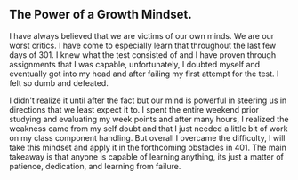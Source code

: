 ## The Power of a Growth Mindset.

I have always believed that we are victims of our own minds. We are our worst critics. I have come to especially learn that throughout the last few days of 301. I knew what the test consisted of and I have proven through assignments that I was capable, unfortunately, I doubted myself and eventually got into my head and after failing my first attempt for the test. I felt so dumb and defeated.

I didn't realize it until after the fact but our mind is powerful in steering us in directions that we least expect it to. I spent the entire weekend prior studying and evaluating my week points and after many hours, I realized the weakness came from my self doubt and that I just needed a little bit of work on my class component handling. But overall I overcame the difficulty, I will take this mindset and apply it in the forthcoming obstacles in 401. The main takeaway is that anyone is capable of learning anything, its just a matter of patience, dedication, and learning from failure.